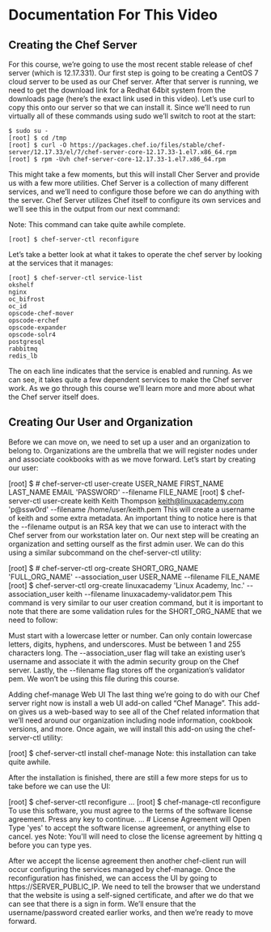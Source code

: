 # Documentation For This Video

## Creating the Chef Server

For this course, we’re going to use the most recent stable release of chef server (which is 12.17.331). Our first step is going to be creating a CentOS 7 cloud server to be used as our Chef server. After that server is running, we need to get the download link for a Redhat 64bit system from the downloads page (here’s the exact link used in this video). Let’s use curl to copy this onto our server so that we can install it. Since we’ll need to run virtually all of these commands using sudo we’ll switch to root at the start:
```
$ sudo su -
[root] $ cd /tmp
[root] $ curl -O https://packages.chef.io/files/stable/chef-server/12.17.33/el/7/chef-server-core-12.17.33-1.el7.x86_64.rpm
[root] $ rpm -Uvh chef-server-core-12.17.33-1.el7.x86_64.rpm
```
This might take a few moments, but this will install Cher Server and provide us with a few more utilities. Chef Server is a collection of many different services, and we’ll need to configure those before we can do anything with the server. Chef Server utilizes Chef itself to configure its own services and we’ll see this in the output from our next command:

Note: This command can take quite awhile complete.
```
[root] $ chef-server-ctl reconfigure
```

Let’s take a better look at what it takes to operate the chef server by looking at the services that it manages:
```
[root] $ chef-server-ctl service-list
okshelf
nginx
oc_bifrost
oc_id
opscode-chef-mover
opscode-erchef
opscode-expander
opscode-solr4
postgresql
rabbitmq
redis_lb
```
The on each line indicates that the service is enabled and running. As we can see, it takes quite a few dependent services to make the Chef server work. As we go through this course we’ll learn more and more about what the Chef server itself does.

## Creating Our User and Organization
Before we can move on, we need to set up a user and an organization to belong to. Organizations are the umbrella that we will register nodes under and associate cookbooks with as we move forward. Let’s start by creating our user:

[root] $ # chef-server-ctl user-create USER_NAME FIRST_NAME LAST_NAME EMAIL 'PASSWORD' --filename FILE_NAME
[root] $ chef-server-ctl user-create keith Keith Thompson keith@linuxacademy.com 'p@ssw0rd' --filename /home/user/keith.pem
This will create a username of keith and some extra metadata. An important thing to notice here is that the --filename output is an RSA key that we can use to interact with the Chef server from our workstation later on. Our next step will be creating an organization and setting ourself as the first admin user. We can do this using a similar subcommand on the chef-server-ctl utility:

[root] $ # chef-server-ctl org-create SHORT_ORG_NAME 'FULL_ORG_NAME' --association_user USER_NAME --filename FILE_NAME
[root] $ chef-server-ctl org-create linuxacademy 'Linux Academy, Inc.' --association_user keith --filename linuxacademy-validator.pem
This command is very similar to our user creation command, but it is important to note that there are some validation rules for the SHORT_ORG_NAME that we need to follow:

Must start with a lowercase letter or number.
Can only contain lowercase letters, digits, hyphens, and underscores.
Must be between 1 and 255 characters long.
The --association_user flag will take an existing user’s username and associate it with the admin security group on the Chef server. Lastly, the --filename flag stores off the organization’s validator pem. We won’t be using this file during this course.

Adding chef-manage Web UI
The last thing we’re going to do with our Chef server right now is install a web UI add-on called “Chef Manage”. This add-on gives us a web-based way to see all of the Chef related information that we’ll need around our organization including node information, cookbook versions, and more. Once again, we will install this add-on using the chef-server-ctl utility:

[root] $ chef-server-ctl install chef-manage
Note: this installation can take quite awhile.

After the installation is finished, there are still a few more steps for us to take before we can use the UI:

[root] $ chef-server-ctl reconfigure
...
[root] $ chef-manage-ctl reconfigure
To use this software, you must agree to the terms of the software license agreement.
Press any key to continue.
... # License Agreement will Open
Type 'yes' to accept the software license agreement, or anything else to cancel.
yes
Note: You'll will need to close the license agreement by hitting q before you can type yes.

After we accept the license agreement then another chef-client run will occur configuring the services managed by chef-manage. Once the reconfiguration has finished, we can access the UI by going to https://SERVER_PUBLIC_IP. We need to tell the browser that we understand that the website is using a self-signed certificate, and after we do that we can see that there is a sign in form. We’ll ensure that the username/password created earlier works, and then we’re ready to move forward.